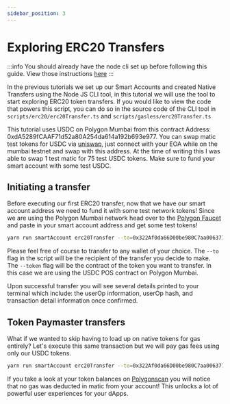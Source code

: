 ```yaml
---
sidebar_position: 3
---
```


# Exploring ERC20 Transfers

:::info
You should already have the node cli set up before following this guide. View those instructions [here](setupnodecli.md)
:::

In the previous tutorials we set up our Smart Accounts and created Native Transfers using the Node JS CLI tool, in this tutorial we will use the tool to start exploring ERC20 token transfers. If you would like to view the code that powers this script, you can do so in the source code of the CLI tool in `scripts/erc20/erc20Transfer.ts` and `scripts/gasless/erc20Transfer.ts`

This tutorial uses USDC on Polygon Mumbai from this contract Address: 0xdA5289fCAAF71d52a80A254da614a192b693e977. You can swap matic test tokens for USDC via [uniswap](https://app.uniswap.org/#/swap), just connect with your EOA while on the mumbai testnet and swap with this address. At the time of writing this I was able to swap 1 test matic for 75 test USDC tokens. Make sure to fund your smart account with some test USDC. 

## Initiating a transfer

Before executing our first ERC20 transfer, now that we have our smart account address we need to fund it with some test network tokens! Since we are using the Polygon Mumbai network head over to the [Polygon Faucet](https://faucet.polygon.technology/) and paste in your smart account address and get some test tokens! 

```bash
yarn run smartAccount erc20Transfer --to=0x322Af0da66D00be980C7aa006377FCaaEee3BDFD --amount=0.1 --token=0xdA5289fCAAF71d52a80A254da614a192b693e977
```

Please feel free of course to transfer to any wallet of your choice. The `--to` flag in the script will be the recipient of the transfer you decide to make. The `--token` flag will be the contract of the token you want to transfer. In this case we are using the USDC POS contract on Polygon Mumbai. 

Upon successful transfer you will see several details printed to your terminal which include: the userOp information, userOp hash, and transaction detail information once confirmed.

## Token Paymaster transfers

What if we wanted to skip having to load up on native tokens for gas entirely? Let's execute this same transaction but we will pay gas fees using only our USDC tokens. 

```bash
yarn run smartAccount erc20Transfer --to=0x322Af0da66D00be980C7aa006377FCaaEee3BDFD --amount=0.1 --token=0xdA5289fCAAF71d52a80A254da614a192b693e977 --withTokenPaymaster
```
If you take a look at your token balances on [Polygonscan](https://mumbai.polygonscan.com/) you will notice that no gas was deducted in matic from your account! This unlocks a lot of powerful user experiences for your dApps. 
